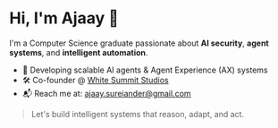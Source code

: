 # Hi, I'm Ajaay 👋

I'm a Computer Science graduate passionate about **AI security**, **agent systems**, and **intelligent automation**.

- 🤖 Developing scalable AI agents & Agent Experience (AX) systems  
- 🛠️ Co-founder @ [White Summit Studios](https://whitesummit.au)  
- 📬 Reach me at: [ajaay.sureiander@gmail.com](mailto:ajaay.sureiander@gmail.com)

> Let's build intelligent systems that reason, adapt, and act.
